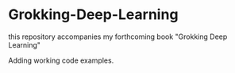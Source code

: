 # Grokking-Deep-Learning
this repository accompanies my forthcoming book "Grokking Deep Learning"


Adding working code examples.
